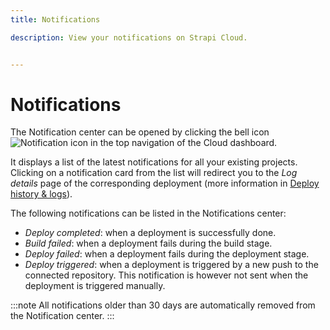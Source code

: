 ```yaml
---
title: Notifications

description: View your notifications on Strapi Cloud.


---
```


# Notifications

The Notification center can be opened by clicking the bell icon ![Notification icon](/img/assets/icons/notifications.svg) in the top navigation of the Cloud dashboard.

It displays a list of the latest notifications for all your existing projects. Clicking on a notification card from the list will redirect you to the *Log details* page of the corresponding deployment (more information in [Deploy history & logs](/cloud/projects/deploys-history#accessing-deployment-details--logs)).



The following notifications can be listed in the Notifications center:

- *Deploy completed*: when a deployment is successfully done.
- *Build failed*: when a deployment fails during the build stage.
- *Deploy failed*: when a deployment fails during the deployment stage.
- *Deploy triggered*: when a deployment is triggered by a new push to the connected repository. This notification is however not sent when the deployment is triggered manually.

:::note
All notifications older than 30 days are automatically removed from the Notification center.
:::
